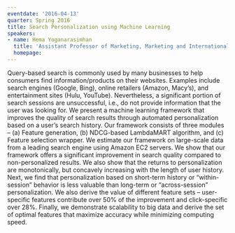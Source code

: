 ```yaml
---
eventdate: '2016-04-13'
quarter: Spring 2016
title: Search Personalization using Machine Learning
speakers:
- name: Hema Yoganarasimhan
  title: 'Assistant Professor of Marketing, Marketing and International Business, '
  homepage:
---
```

Query-based search is commonly used by many businesses to help consumers find
information/products on their websites. Examples include search engines (Google,
Bing), online retailers (Amazon, Macy’s), and entertainment sites (Hulu, YouTube).
Nevertheless, a significant portion of search sessions are unsuccessful, i.e., do not provide
information that the user was looking for. We present a machine learning framework that
improves the quality of search results through automated personalization based on a user’s
search history. Our framework consists of three modules – (a) Feature generation, (b)
NDCG-based LambdaMART algorithm, and (c) Feature selection wrapper. We estimate
our framework on large-scale data from a leading search engine using Amazon EC2
servers. We show that our framework offers a significant improvement in search quality
compared to non-personalized results. We also show that the returns to personalization
are monotonically, but concavely increasing with the length of user history. Next, we
find that personalization based on short-term history or “within-session” behavior is less
valuable than long-term or “across-session” personalization. We also derive the value of
different feature sets – user-specific features contribute over 50% of the improvement
and click-specific over 28%. Finally, we demonstrate scalability to big data and derive
the set of optimal features that maximize accuracy while minimizing computing speed.